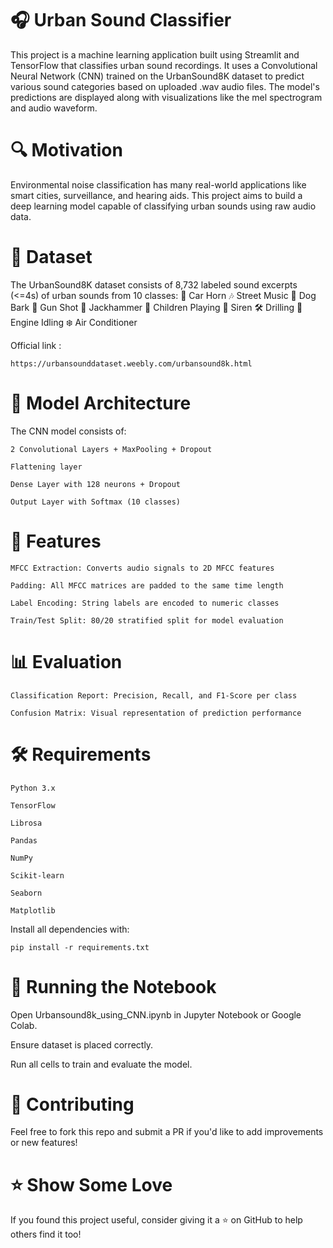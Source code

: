 <h1>🎧 Urban Sound Classifier</h1>
This project is a machine learning application built using Streamlit and TensorFlow that classifies urban sound recordings. 
It uses a Convolutional Neural Network (CNN) trained on the UrbanSound8K dataset to predict various sound categories based on uploaded .wav audio files. 
The model's predictions are displayed along with visualizations like the mel spectrogram and audio waveform.

<h1>🔍 Motivation</h1>
Environmental noise classification has many real-world applications like smart cities, surveillance, and hearing aids. 
This project aims to build a deep learning model capable of classifying urban sounds using raw audio data.


<h1>📁 Dataset</h1>
The UrbanSound8K dataset consists of 8,732 labeled sound excerpts (<=4s) of urban sounds from 10 classes:
🚗 Car Horn
🎶 Street Music
🐶 Dog Bark 
🔫 Gun Shot
🚧 Jackhammer
👧 Children Playing
🚓 Siren
🛠️ Drilling
🚛 Engine Idling
❄️ Air Conditioner

Official link : 
    
    https://urbansounddataset.weebly.com/urbansound8k.html


<h1>🧠 Model Architecture</h1>
The CNN model consists of:

    2 Convolutional Layers + MaxPooling + Dropout

    Flattening layer

    Dense Layer with 128 neurons + Dropout

    Output Layer with Softmax (10 classes)

<h1>🚀 Features</h1>

    MFCC Extraction: Converts audio signals to 2D MFCC features

    Padding: All MFCC matrices are padded to the same time length

    Label Encoding: String labels are encoded to numeric classes

    Train/Test Split: 80/20 stratified split for model evaluation
    
<h1>📊 Evaluation</h1>

    Classification Report: Precision, Recall, and F1-Score per class

    Confusion Matrix: Visual representation of prediction performance

<h1>🛠️ Requirements</h1>

    Python 3.x

    TensorFlow

    Librosa

    Pandas

    NumPy

    Scikit-learn

    Seaborn

    Matplotlib

Install all dependencies with:

    pip install -r requirements.txt

<h1>🏁 Running the Notebook</h1>

Open Urbansound8k_using_CNN.ipynb in Jupyter Notebook or Google Colab.

Ensure dataset is placed correctly.

Run all cells to train and evaluate the model.

<h1>🤝 Contributing</h1>
Feel free to fork this repo and submit a PR if you'd like to add improvements or new features!

<h1>⭐ Show Some Love</h1>
If you found this project useful, consider giving it a ⭐ on GitHub to help others find it too!

